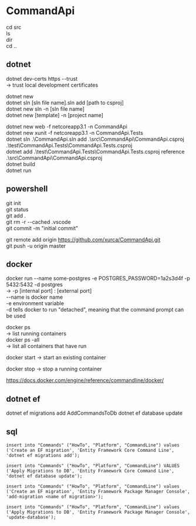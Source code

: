 # CommandApi

cd src  
ls  
dir  
cd ..

## dotnet
dotnet dev-certs https --trust  
-> trust local development certificates

dotnet new  
dotnet sln [sln file name].sln add [path to csproj]  
dotnet new sln -n [sln file name]  
dotnet new [template] -n [project name]  


dotnet new web -f netcoreapp3.1 -n CommandApi  
dotnet new xunit -f netcoreapp3.1 -n CommandApi.Tests  
dotnet sln .\CommandApi.sln add .\src\CommandApi\CommandApi.csproj .\test\CommandApi.Tests\CommandApi.Tests.csproj  
dotnet add .\test\CommandApi.Tests\CommandApi.Tests.csproj reference .\src\CommandApi\CommandApi.csproj  
dotnet build  
dotnet run  


## powershell
git init  
git status  
git add .  
git rm -r --cached .vscode  
git commit -m "initial commit"  

git remote add origin https://github.com/xurca/CommandApi.git  
git push -u origin master  


## docker
docker run --name some-postgres -e POSTGRES_PASSWORD=1a2s3d4f -p 5432:5432 -d postgres  
-> -p [internal port] : [external port]  
   --name is docker name  
   -e environment variable  
   -d tells docker to run "detached", meaning that the command prompt can be used  

docker ps  
-> list running containers  
docker ps -all  
-> list all containers that have run

docker start <container id or name>
-> start an existing container

docker stop <container id or name>
-> stop a running container

https://docs.docker.com/engine/reference/commandline/docker/


## dotnet ef
dotnet ef migrations add AddCommandsToDb
dotnet ef database update

## sql
`
insert into "Commands" ("HowTo", "Platform", "CommandLine")
values ('Create an EF migration', 'Entity Framework Core Command Line',
'dotnet ef migrations add');
`

`
insert into "Commands" ("HowTo", "Platform", "CommandLine")
VALUES ('Apply Migrations to DB', 'Entity Framework Core Command Line',
'dotnet ef database update');
`

`
insert into "Commands" ("HowTo", "Platform", "CommandLine")
values ('Create an EF migration', 'Entity Framework Package Manager Console',
'add-migration <name of migration>');
`

`
insert into "Commands" ("HowTo", "Platform", "CommandLine")
values ('Apply Migrations to DB', 'Entity Framework Package Manager Console',
'update-database');
`